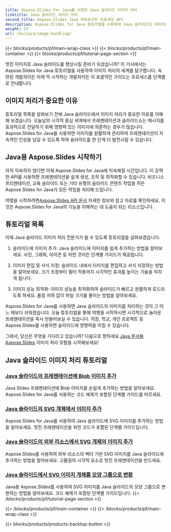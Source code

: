 ```yaml
---
title: Aspose.Slides For Java를 사용한 Java 슬라이드 이미지 처리
linktitle: Java 슬라이드 이미지 처리
second_title: Aspose.Slides Java 파워포인트 프로세싱 API
description: Aspose.Slides for Java 튜토리얼을 사용하여 Java 슬라이드의 이미지를 처리하는 방법을 알아보세요. 효율적인 이미지 관리를 위한 단계별 지침을 살펴보세요.
weight: 23
url: /ko/java/image-handling/
---
```


{{< blocks/products/pf/main-wrap-class >}}
{{< blocks/products/pf/main-container >}}
{{< blocks/products/pf/tutorial-page-section >}}


멋진 이미지로 Java 슬라이드를 향상시킬 준비가 되셨습니까? 이 기사에서는 Aspose.Slides for Java 튜토리얼을 사용하여 이미지 처리의 세계를 탐구합니다. 숙련된 개발자이든 이제 막 시작하는 개발자이든 이 포괄적인 가이드는 프로세스를 단계별로 안내합니다.

## 이미지 처리가 중요한 이유

튜토리얼 목록을 살펴보기 전에 Java 슬라이드에서 이미지 처리가 중요한 이유를 이해해 보겠습니다. 오늘날의 시각적 중심 세계에서 프레젠테이션과 슬라이드쇼는 메시지를 효과적으로 전달하기 위해 영향력 있는 이미지에 의존하는 경우가 많습니다. Aspose.Slides for Java를 사용하면 이미지를 원활하게 관리하여 프레젠테이션이 지속적인 인상을 남길 수 있도록 하여 슬라이드를 한 단계 더 발전시킬 수 있습니다.

## Java용 Aspose.Slides 시작하기

아직 익숙하지 않다면 이제 Aspose.Slides for Java에 익숙해질 시간입니다. 이 강력한 API를 사용하면 프레젠테이션을 쉽게 생성, 조작 및 최적화할 수 있습니다. 비즈니스 프리젠테이션, 교육 슬라이드 또는 기타 유형의 슬라이드 콘텐츠 작업을 하든 Aspose.Slides for Java가 모든 작업을 처리해 드립니다.

 여행을 시작하려면[Aspose.Slides API 문서](https://reference.aspose.com/slides/java/) 자세한 정보와 참고 자료를 확인하세요. 이것은 Aspose.Slides for Java의 기능을 이해하는 데 도움이 되는 리소스입니다.

## 튜토리얼 목록

이제 Java 슬라이드 이미지 처리 전문가가 될 수 있도록 튜토리얼을 살펴보겠습니다.

1. 슬라이드에 이미지 추가: Java 슬라이드에 이미지를 쉽게 추가하는 방법을 알아보세요. 사진, 그래픽, 아이콘 등 어떤 것이든 단계별 가이드가 제공됩니다.

2. 이미지 편집 및 서식 지정: 슬라이드 내에서 이미지를 편집하고 서식 지정하는 방법을 알아보세요. 크기 조정부터 필터 적용까지 시각적인 효과를 높이는 기술을 익히게 됩니다.

3. 이미지 성능 최적화: 이미지 성능을 최적화하여 슬라이드가 빠르고 원활하게 로드되도록 하세요. 품질 저하 없이 파일 크기를 줄이는 방법을 알아보세요.

Aspose.Slides for Java를 사용하면 Java 슬라이드의 이미지를 처리하는 것이 그 어느 때보다 쉬워졌습니다. 오늘 튜토리얼을 통해 여행을 시작하시면 시각적으로 놀라운 프레젠테이션을 즉시 만들어보실 수 있습니다. 직장, 학교, 개인 프로젝트 등 Aspose.Slides를 사용하면 슬라이드에 영향력을 미칠 수 있습니다.

 그래서, 당신은 무엇을 기다리고 있습니까? 다음으로 향하세요.[Java 문서용 Aspose.Slides](https://reference.aspose.com/slides/java/) 이미지 처리 모험을 시작해보세요!
## Java 슬라이드 이미지 처리 튜토리얼
### [Java 슬라이드의 프레젠테이션에 Blob 이미지 추가](./add-blob-image-to-presentation-in-java-slides/)
Java Slides 프레젠테이션에 Blob 이미지를 손쉽게 추가하는 방법을 알아보세요. Aspose.Slides for Java를 사용하는 코드 예제가 포함된 단계별 가이드를 따르세요.
### [Java 슬라이드의 SVG 개체에서 이미지 추가](./add-image-from-svg-object-in-java-slides/)
Aspose.Slides for Java를 사용하여 Java 슬라이드에 SVG 이미지를 추가하는 방법을 알아보세요. 멋진 프레젠테이션을 위한 코드가 포함된 단계별 가이드입니다.
### [Java 슬라이드의 외부 리소스에서 SVG 개체의 이미지 추가](./add-image-from-svg-object-from-external-resource-in-java-slides/)
Aspose.Slides를 사용하여 외부 리소스의 벡터 기반 SVG 이미지를 Java 슬라이드에 추가하는 방법을 알아보세요. 고품질의 시각적 요소로 멋진 프레젠테이션을 만드세요.
### [Java 슬라이드에서 SVG 이미지 개체를 모양 그룹으로 변환](./convert-svg-image-object-into-group-of-shapes-in-java-slides/)
Java용 Aspose.Slides를 사용하여 SVG 이미지를 Java 슬라이드의 모양 그룹으로 변환하는 방법을 알아보세요. 코드 예제가 포함된 단계별 가이드입니다.
{{< /blocks/products/pf/tutorial-page-section >}}

{{< /blocks/products/pf/main-container >}}
{{< /blocks/products/pf/main-wrap-class >}}

{{< blocks/products/products-backtop-button >}}
